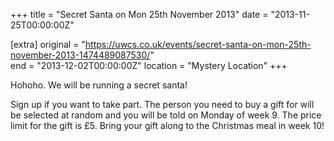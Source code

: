 +++
title = "Secret Santa on Mon 25th November 2013"
date = "2013-11-25T00:00:00Z"

[extra]
original = "https://uwcs.co.uk/events/secret-santa-on-mon-25th-november-2013-1474489087530/"    
end = "2013-12-02T00:00:00Z"
location = "Mystery Location"
+++

Hohoho. We will be running a secret santa\!

Sign up if you want to take part. The person you need to buy a gift for will be selected at random and you will be told on Monday of week 9. The price limit for the gift is £5. Bring your gift along to the Christmas meal in week 10\!


